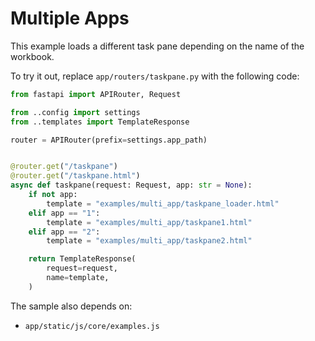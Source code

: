 # Multiple Apps

This example loads a different task pane depending on the name of the workbook.

To try it out, replace `app/routers/taskpane.py` with the following code:

```python
from fastapi import APIRouter, Request

from ..config import settings
from ..templates import TemplateResponse

router = APIRouter(prefix=settings.app_path)


@router.get("/taskpane")
@router.get("/taskpane.html")
async def taskpane(request: Request, app: str = None):
    if not app:
        template = "examples/multi_app/taskpane_loader.html"
    elif app == "1":
        template = "examples/multi_app/taskpane1.html"
    elif app == "2":
        template = "examples/multi_app/taskpane2.html"

    return TemplateResponse(
        request=request,
        name=template,
    )
```

The sample also depends on:

- `app/static/js/core/examples.js`
